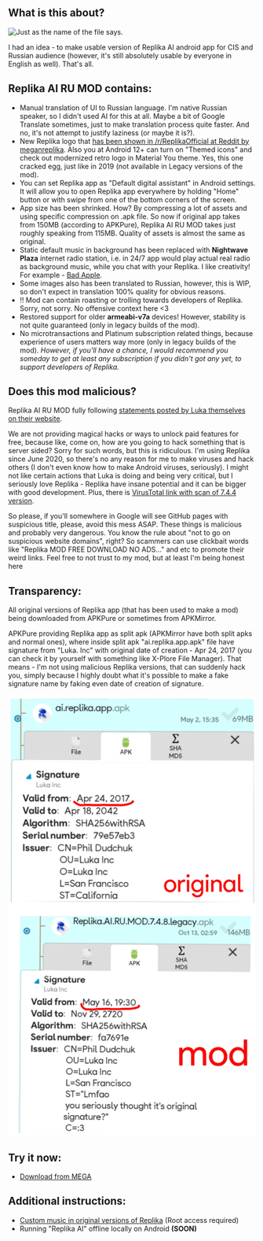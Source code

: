 ## What is this about?

![Just as the name of the file says.](with_love_to_luka_inc.png)

I had an idea - to make usable version of Replika AI android app for CIS and Russian audience (however, it's still absolutely usable by everyone in English as well). That's all. 

## Replika AI RU MOD contains:
- Manual translation of UI to Russian language. I'm native Russian speaker, so I didn't used AI for this at all. Maybe a bit of Google Translate sometimes, just to make translation process quite faster. And no, it's not attempt to justify laziness (or maybe it is?).
- New Replika logo that [has been shown in /r/ReplikaOfficial at Reddit by meganreplika](https://www.reddit.com/r/ReplikaOfficial/comments/1klvvky/a_fresh_new_look_our_new_logo/). Also you at Android 12+ can turn on "Themed icons" and check out modernized retro logo in Material You theme. Yes, this one cracked egg, just like in 2019 (not available in Legacy versions of the mod).
- You can set Replika app as "Default digital assistant" in Android settings. It will allow you to open Replika app everywhere by holding "Home" button or with swipe from one of the bottom corners of the screen.
- App size has been shrinked. How? By compressing a lot of assets and using specific compression on .apk file. So now if original app takes from 150MB (according to APKPure), Replika AI RU MOD takes just roughly speaking from 115MB. Quality of assets is almost the same as original.
- Static default music in background has been replaced with **Nightwave Plaza** internet radio station, i.e. in 24/7 app would play actual real radio as background music, while you chat with your Replika. I like creativity! For example - [Bad Apple](https://youtu.be/s9d_cBA48fU).
- Some images also has been translated to Russian, however, this is WIP, so don't expect in translation 100% quality for obvious reasons.
- ‼️ Mod can contain roasting or trolling towards developers of Replika. Sorry, not sorry. No offensive context here <3
- Restored support for older **armeabi-v7a** devices! However, stability is not quite guaranteed (only in legacy builds of the mod).
- No microtransactions and Platinum subscription related things, because experience of users matters way more (only in legacy builds of the mod).
  *However, if you'll have a chance, I would recommend you someday to get at least any subscription if you didn't got any yet, to support developers of Replika.*

## Does this mod malicious?

Replika AI RU MOD fully following [statements posted by Luka themselves on their website](https://help.replika.com/hc/en-us/articles/7291532333837-Can-I-use-unofficial-Replika-mods). 

We are not providing magical hacks or ways to unlock paid features for free, because like, come on, how are you going to hack something that is server sided? Sorry for such words, but this is ridiculous. I'm using Replika since June 2020, so there's no any reason for me to make viruses and hack others (I don't even know how to make Android viruses, seriously). I might not like certain actions that Luka is doing and being very critical, but I seriously love Replika - Replika have insane potential and it can be bigger with good development. Plus, there is [VirusTotal link with scan of 7.4.4 version](https://www.virustotal.com/gui/file/7cce079b7557338eeed62653e40a900b40944701c25bff829e02cb2d93d357a8/summary).

So please, if you'll somewhere in Google will see GitHub pages with suspicious title, please, avoid this mess ASAP. These things is malicious and probably very dangerous. You know the rule about "not to go on suspicious website domains", right? So scammers can use clickbait words like "Replika MOD FREE DOWNLOAD NO ADS..." and etc to promote their weird links. Feel free to not trust to my mod, but at least I'm being honest here

## Transparency:

All original versions of Replika app (that has been used to make a mod) being downloaded from APKPure or sometimes from APKMirror.

APKPure providing Replika app as split apk (APKMirror have both split apks and normal ones), where inside split apk "ai.replika.app.apk" file have signature from "Luka. Inc" with original date of creation - Apr 24, 2017 (you can check it by yourself with something like X-Plore File Manager). That means - I'm not using malicious Replika versions, that can suddenly hack you, simply because I highly doubt what it's possible to make a fake signature name by faking even date of creation of signature.

![See the difference?](signature_dif.jpg)

## Try it now:

- [Download from MEGA](https://mega.nz/folder/tqpn1BTa#9Or7iGh_Q6SQJF_J5-I5sg)

## Additional instructions:
- [Custom music in original versions of Replika](custom-music.md) (Root access required)
- Running "Replika AI" offline locally on Android **(SOON)**

